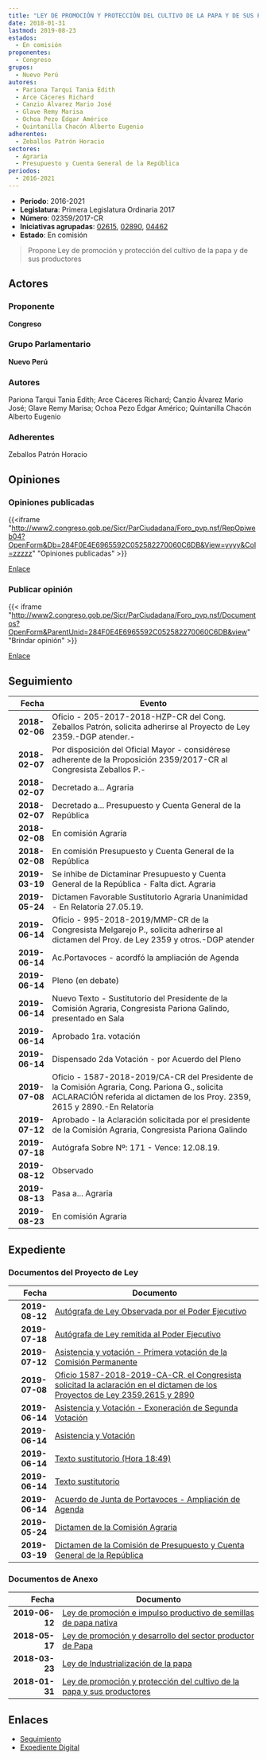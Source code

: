 ```yaml
---
title: "LEY DE PROMOCIÓN Y PROTECCIÓN DEL CULTIVO DE LA PAPA Y DE SUS PRODUCTORES"
date: 2018-01-31
lastmod: 2019-08-23
estados: 
  - En comisión
proponentes: 
  - Congreso
grupos: 
  - Nuevo Perú
autores: 
  - Pariona Tarqui Tania Edith
  - Arce Cáceres Richard
  - Canzio Álvarez Mario José
  - Glave Remy Marisa
  - Ochoa Pezo Édgar Américo
  - Quintanilla Chacón Alberto Eugenio
adherentes: 
  - Zeballos Patrón Horacio
sectores: 
  - Agraria
  - Presupuesto y Cuenta General de la República
periodos: 
  - 2016-2021
---
```


- **Periodo**: 2016-2021
- **Legislatura**: Primera Legislatura Ordinaria 2017
- **Número**: 02359/2017-CR
- **Iniciativas agrupadas**: [02615](../../02600/02615), [02890](../../02800/02890), [04462](../../04400/04462)
- **Estado**: En comisión

> Propone Ley de promoción y protección del cultivo de la papa y de sus productores


## Actores

### Proponente

**Congreso**

### Grupo Parlamentario

**Nuevo Perú**

### Autores

Pariona Tarqui Tania Edith; Arce Cáceres Richard; Canzio Álvarez Mario José; Glave Remy Marisa; Ochoa Pezo Édgar Américo; Quintanilla Chacón Alberto Eugenio

### Adherentes

Zeballos Patrón Horacio


## Opiniones

### Opiniones publicadas

{{<iframe "http://www2.congreso.gob.pe/Sicr/ParCiudadana/Foro_pvp.nsf/RepOpiweb04?OpenForm&Db=284F0E4E6965592C052582270060C6DB&View=yyyy&Col=zzzzz" "Opiniones publicadas" >}}

[Enlace](http://www2.congreso.gob.pe/Sicr/ParCiudadana/Foro_pvp.nsf/RepOpiweb04?OpenForm&Db=284F0E4E6965592C052582270060C6DB&View=yyyy&Col=zzzzz)
### Publicar opinión

{{< iframe "http://www2.congreso.gob.pe/Sicr/ParCiudadana/Foro_pvp.nsf/Documentos?OpenForm&ParentUnid=284F0E4E6965592C052582270060C6DB&view" "Brindar opinión" >}}

[Enlace](http://www2.congreso.gob.pe/Sicr/ParCiudadana/Foro_pvp.nsf/Documentos?OpenForm&ParentUnid=284F0E4E6965592C052582270060C6DB&view)

## Seguimiento

| Fecha | Evento |
|------:|--------|
| **2018-02-06** | Oficio - 205-2017-2018-HZP-CR del Cong. Zeballos Patrón, solicita adherirse al Proyecto de Ley 2359.-DGP atender.-|
| **2018-02-07** | Por disposición del Oficial Mayor - considérese adherente de la Proposición 2359/2017-CR al Congresista Zeballos P.-|
| **2018-02-07** | Decretado a... Agraria|
| **2018-02-07** | Decretado a... Presupuesto y Cuenta General de la República|
| **2018-02-08** | En comisión Agraria|
| **2018-02-08** | En comisión Presupuesto y Cuenta General de la República|
| **2019-03-19** | Se inhibe de Dictaminar Presupuesto y Cuenta General de la República - Falta dict. Agraria|
| **2019-05-24** | Dictamen Favorable Sustitutorio Agraria Unanimidad - En Relatoría 27.05.19.|
| **2019-06-14** | Oficio - 995-2018-2019/MMP-CR de la Congresista Melgarejo P., solicita adherirse al dictamen del Proy. de Ley 2359 y otros.-DGP atender|
| **2019-06-14** | Ac.Portavoces - acordfó la ampliación de Agenda|
| **2019-06-14** | Pleno (en debate)|
| **2019-06-14** | Nuevo Texto - Sustitutorio del Presidente de la Comisión Agraria, Congresista Pariona Galindo, presentado en Sala|
| **2019-06-14** | Aprobado 1ra. votación|
| **2019-06-14** | Dispensado 2da Votación - por Acuerdo del Pleno|
| **2019-07-08** | Oficio - 1587-2018-2019/CA-CR del Presidente de la Comisión Agraria, Cong. Pariona G., solicita ACLARACIÓN referida al dictamen de los Proy. 2359, 2615 y 2890.-En Relatoría|
| **2019-07-12** | Aprobado - la Aclaración solicitada por el presidente de la Comisión Agraria, Congresista Pariona Galindo|
| **2019-07-18** | Autógrafa Sobre Nº: 171 - Vence: 12.08.19.|
| **2019-08-12** | Observado|
| **2019-08-13** | Pasa a... Agraria|
| **2019-08-23** | En comisión Agraria|


## Expediente


### Documentos del Proyecto de Ley

| Fecha | Documento |
|------:|--------|
| **2019-08-12** | [Autógrafa de Ley Observada por el Poder Ejecutivo](http://www.leyes.congreso.gob.pe/Documentos/2016_2021/Observacion_a_la_Autografa/OBAU0235920190812.pdf) |
| **2019-07-18** | [Autógrafa de Ley remitida al Poder Ejecutivo](http://www.leyes.congreso.gob.pe/Documentos/2016_2021/Autografas/Ley_y_de_Resolucion_Legislativa/AU0235920190718.pdf) |
| **2019-07-12** | [Asistencia y votación - Primera votación de la Comisión Permanente](http://www.leyes.congreso.gob.pe/Documentos/2016_2021/Asistencia_y_Votacion/Proyectos_de_Ley/AV0235920190712.pdf) |
| **2019-07-08** | [Oficio 1587-2018-2019-CA-CR, el Congresista solicitad la aclaración en el dictamen de los Proyectos de Ley 2359,2615 y 2890](http://www.leyes.congreso.gob.pe/Documentos/2016_2021/Oficios/Comisiones_Ordinarias/OFICIO-1587-2018-2019-CA-CR.pdf) |
| **2019-06-14** | [Asistencia y Votación - Exoneración de Segunda Votación](http://www.leyes.congreso.gob.pe/Documentos/2016_2021/Asistencia_y_Votacion/Proyectos_de_Ley/Exoneracion_de_Segunda_Votacion/ESV0235920190614.pdf) |
| **2019-06-14** | [Asistencia y Votación](http://www.leyes.congreso.gob.pe/Documentos/2016_2021/Asistencia_y_Votacion/Proyectos_de_Ley/AV0235920190614.pdf) |
| **2019-06-14** | [Texto sustitutorio (Hora 18:49)](http://www.leyes.congreso.gob.pe/Documentos/2016_2021/Texto_Sustitutorio/Proyectos_de_Ley/TS0235920190614..pdf) |
| **2019-06-14** | [Texto sustitutorio](http://www.leyes.congreso.gob.pe/Documentos/2016_2021/Texto_Sustitutorio/Proyectos_de_Ley/TS0235920190614.pdf) |
| **2019-06-14** | [Acuerdo de Junta de Portavoces - Ampliación de Agenda](http://www.leyes.congreso.gob.pe/Documentos/2016_2021/Acuerdos/Junta_Portavoces/AJP0235920190614.pdf) |
| **2019-05-24** | [Dictamen de la Comisión Agraria](http://www.leyes.congreso.gob.pe/Documentos/2016_2021/Dictamenes/Proyectos_de_Ley/02359DC01MAY20190524.pdf) |
| **2019-03-19** | [Dictamen de la Comisión de Presupuesto y Cuenta General de la República](http://www.leyes.congreso.gob.pe/Documentos/2016_2021/Dictamenes/Proyectos_de_Ley/02359DC17MAY20190319.pdf) |

### Documentos de Anexo

| Fecha | Documento |
|------:|--------|
| **2019-06-12** | [Ley de promoción e impulso productivo de semillas de papa nativa](http://www.leyes.congreso.gob.pe/Documentos/2016_2021/Proyectos_de_Ley_y_de_Resoluciones_Legislativas/PL0446220190612.pdf) |
| **2018-05-17** | [Ley de promoción y desarrollo del sector productor de Papa](http://www.leyes.congreso.gob.pe/Documentos/2016_2021/Proyectos_de_Ley_y_de_Resoluciones_Legislativas/PL0289020180517..PDF) |
| **2018-03-23** | [Ley de Industrialización de la papa](http://www.leyes.congreso.gob.pe/Documentos/2016_2021/Proyectos_de_Ley_y_de_Resoluciones_Legislativas/PL0261520180323.pdf) |
| **2018-01-31** | [Ley de promoción y protección del cultivo de la papa y sus productores](http://www.leyes.congreso.gob.pe/Documentos/2016_2021/Proyectos_de_Ley_y_de_Resoluciones_Legislativas/PL0235920180131.pdf) |

## Enlaces 

- [Seguimiento](http://www2.congreso.gob.pe/Sicr/TraDocEstProc/CLProLey2016.nsf/f7fff46988ca05b1052578e100829cc7/c27e27fd3b0e23b805258226007c4f1e?OpenDocument)
- [Expediente Digital](http://www2.congreso.gob.pe/Sicr/TraDocEstProc/CLProLey2016.nsf/f7fff46988ca05b1052578e100829cc7/c27e27fd3b0e23b805258226007c4f1e?OpenDocument&Click=05257FB7005EB655.eb71d0cf91d8294e05256cdf006b5706/$Body/0.1C6C)
